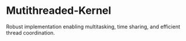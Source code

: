 # Mutithreaded-Kernel
 Robust implementation enabling multitasking, time sharing, and efficient thread coordination.
